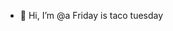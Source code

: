 - 👋 Hi, I’m @a
Friday is taco tuesday

<!---
alessioton/alessioton is a ✨ special ✨ repository because its `README.md` (this file) appears on your GitHub profile.
You can click the Preview link to take a look at your changes.
--->
